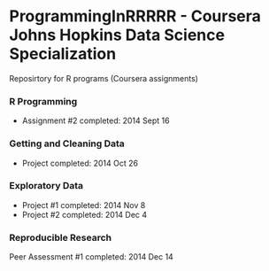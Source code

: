 # ProgrammingInRRRRR - Coursera Johns Hopkins Data Science Specialization
Reposirtory for R programs (Coursera assignments)


### R Programming 
- Assignment #2			completed: 2014 Sept 16

### Getting and Cleaning Data 
- Project 				completed: 2014 Oct 26

### Exploratory Data
- Project #1			completed: 2014 Nov 8
- Project #2			completed: 2014 Dec 4

### Reproducible Research 
Peer Assessment #1		completed: 2014 Dec 14
